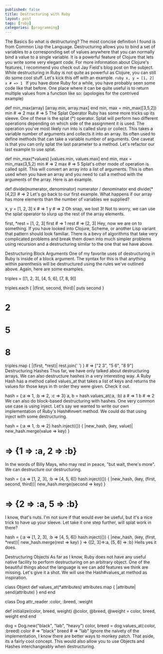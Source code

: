 ```yaml
---
published: false
title: Destructuring with Ruby
layout: post
tags: [ruby]
categories: [programming]
---
```

The Basics
So what is destructuring? The most concise definition I found is from Common Lisp the Language. Destructuring allows you to bind a set of variables to a corresponding set of values anywhere that you can normally bind a value to a single variable. It is a powerful feature of Clojure that lets you write some very elegant code. For more information about Clojure's features, I recommend you check out Jay Field's blog post on the subject. While destructuring in Ruby is not quite as powerful as Clojure, you can still do some cool stuff. Let's kick this off with an example.
``ruby
x, y = [1, 2]
x # => 1
``
If you have done Ruby for a while, you have probably seen some code like that before. One place where it can be quite useful is to return multiple values from a function like so: (apologies for the contrived example)

def min_max(array)
  [array.min, array.max]
end
min, max = min_max([3,5,2])
min # => 2
max # => 5
The Splat Operator
Ruby has some more tricks up its sleeve. One of these is the splat (*) operator. Splat will perform two different operations depending on which side of the assignment it is used. The operation you've most likely run into is called slurp or collect. This takes a variable number of arguments and collects it into an array. Its often used to define methods that can take a variable number of arguments. One caveat is that you can only splat the last parameter to a method. Let's refactor our last example to use splat.

def min_max(*values)
  [values.min, values.max]
end
min, max = min_max(3,5,2)
min # => 2
max # => 5
Splat's other mode of operation is called split. This will convert an array into a list of arguments. This is often used when you have an array and you need to call a method with the arguments of the array. Here is an example.

def divide(numerator, denominator)
  numerator / denominator
end
divide(*[4,2]) # => 2
Let's go back to our first example. What happens if our array has more elements than the number of variables we supplied?

x, y = [1, 2, 3]
x # => 1
y # => 2
Oh snap, we lost 3! Not to worry, we can use the splat operator to slurp up the rest of the array elements.

first, *rest = [1, 2, 3]
first # => 1
rest # => [2, 3]
Hey, now we are on to something. If you have looked into Clojure, Scheme, or another Lisp variant that pattern should look familiar. There is a bevy of algorithms that take very complicated problems and break them down into much simpler problems using recursion and a destructuring similar to the one that we have above.

Destructuring Block Arguments
One of my favorite uses of destructuring in Ruby is inside of a block argument. The syntax for this is that anything within parenthesis will be destructured using the rules we've outlined above. Again, here are some examples.

triples = [[1, 2, 3], [4, 5, 6], [7, 8, 9]]

triples.each { |(first, second, third)| puts second }
# 2
# 5
# 8

triples.map { |(first, *rest)| rest.join(' ') } # => ["2 3", "5 6", "8 9"]
Destructuring Hashes
Thus far, we have only talked about destructuring arrays. We can also destructure hashes in a very interesting way. A Ruby Hash has a method called values_at that takes a list of keys and returns the values for those keys in th order they were given. Check it out.

hash = {:a => 1, :b => 2, :c => 3}
a, b = hash.values_at(:a, :b)
a # => 1
b # => 2
We can also do block-based destructuring with hashes. One very common use case is using inject. Let's say we wanted to write our own implementation of Ruby's Hash#invert method. We could do that using inject with some destructuring.

hash = {:a => 1, :b => 2}
hash.inject({}) { |new_hash, (key, value)| new_hash.merge(value => key) }
# => {1 => :a, 2 => :b}
In the words of Billy Mays, who may rest in peace, "but wait, there's more". We can destructure our destructuring.

hash = {:a => [1, 2, 3], :b => [4, 5, 6]}
hash.inject({}) { |new_hash, (key, (first, second, third))| new_hash.merge(second => key) }
# => {2 => :a, 5 => :b}
I know, that's nuts. I'm not sure if that would ever be useful, but it's a nice trick to have up your sleeve. Let take it one step further, will splat work in there?

hash = {:a => [1, 2, 3], :b => [4, 5, 6]}
hash.inject({}) { |new_hash, (key, (first, *rest))| new_hash.merge(rest => key) }
=> {[2, 3]=>:a, [5, 6] => :b}
Hells yes it does.


Destructuring Objects
As far as I know, Ruby does not have any useful native facility to perform destructuring on an arbitrary object. One of the beautiful things about the language is we can add features we think are missing. Let's give it a shot. We will use the Hash#values_at method as inspiration.

class Object
  def values_at(*attributes)
    attributes.map { |attribute| send(attribute) }
  end
end

class Dog
  attr_reader :color, :breed, :weight

  def initialize(color, breed, weight)
    @color, @breed, @weight = color, breed, weight
  end
end

dog = Dog.new("black", "lab", "heavy")
color, breed = dog.values_at(:color, :breed)
color # => "black"
breed # => "lab"
Ignore the naivety of the implementation, I know there are better ways to monkey patch. That aside, its a fairly cool concept. This would also allow you to use Objects and Hashes interchangeably when destructuring.